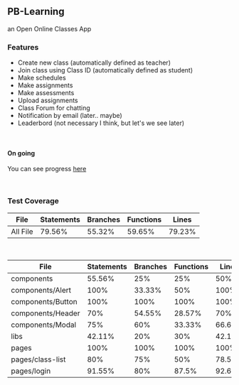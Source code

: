 ## PB-Learning

an Open Online Classes App

### Features
- Create new class (automatically defined as teacher)
- Join class using Class ID (automatically defined as student)
- Make schedules
- Make assignments
- Make assessments
- Upload assignments
- Class Forum for chatting
- Notification by email (later.. maybe)
- Leaderbord (not necessary I think, but let's we see later)

<br>

#### On going

You can see progress [here](https://pb-learning.vercel.app/)

<br>

### Test Coverage


<table>
  <thead>
    <tr>
      <th>File</th>
      <th>Statements</th>
      <th>Branches</th>
      <th>Functions</th>
      <th>Lines</th>
    </tr>
  </thead>
  <tbody>
    <tr>
      <td><span>All File</span></td>
      <td>79.56%</td>
      <td>55.32%</td>
      <td>59.65%</td>
      <td>79.23%</td>
    </tr>
  </tbody>
</table>
<br/>

<table class="coverage-summary">
<thead>
<tr>
   <th data-col="file" data-fmt="html" data-html="true" class="file">File</th>
   <th data-col="statements" data-type="number" data-fmt="pct" class="pct">Statements</th>
   <th data-col="branches" data-type="number" data-fmt="pct" class="pct">Branches</th>
   <th data-col="functions" data-type="number" data-fmt="pct" class="pct">Functions</th>
   <th data-col="lines" data-type="number" data-fmt="pct" class="pct">Lines</th>
</tr>
</thead>
	<td class="file medium" data-value="components"><span href="components/index.html">components</span></td>
	<td data-value="55.56" class="pct medium">55.56%</td>
	<td data-value="25" class="pct low">25%</td>
	<td data-value="25" class="pct low">25%</td>
	<td data-value="50" class="pct medium">50%</td>
	</tr>
<tr>
	<td class="file high" data-value="components/Alert"><span href="components/Alert/index.html">components/Alert</span></td>
	<td data-value="100" class="pct high">100%</td>
	<td data-value="33.33" class="pct low">33.33%</td>
	<td data-value="50" class="pct medium">50%</td>
	<td data-value="100" class="pct high">100%</td>
	</tr>
<tr>
	<td class="file high" data-value="components/Button"><span href="components/Button/index.html">components/Button</span></td>
	<td data-value="100" class="pct high">100%</td>
	<td data-value="100" class="pct high">100%</td>
	<td data-value="100" class="pct high">100%</td>
	<td data-value="100" class="pct high">100%</td>
	</tr>
<tr>
	<td class="file medium" data-value="components/Header"><span href="components/Header/index.html">components/Header</span></td>
	<td data-value="70" class="pct medium">70%</td>
	<td data-value="54.55" class="pct medium">54.55%</td>
	<td data-value="28.57" class="pct low">28.57%</td>
	<td data-value="70" class="pct medium">70%</td>
	</tr>
<tr>
	<td class="file medium" data-value="components/Modal"><span href="components/Modal/index.html">components/Modal</span></td>
	<td data-value="75" class="pct medium">75%</td>
	<td data-value="60" class="pct medium">60%</td>
	<td data-value="33.33" class="pct low">33.33%</td>
	<td data-value="66.67" class="pct medium">66.67%</td>
	</tr>
<tr>
	<td class="file low" data-value="libs"><span href="libs/index.html">libs</span></td>
	<td data-value="42.11" class="pct low">42.11%</td>
	<td data-value="20" class="pct low">20%</td>
	<td data-value="30" class="pct low">30%</td>
	<td data-value="42.11" class="pct low">42.11%</td>
	</tr>
<tr>
	<td class="file high" data-value="pages"><span href="pages/index.html">pages</span></td>
	<td data-value="100" class="pct high">100%</td>
	<td data-value="100" class="pct high">100%</td>
	<td data-value="100" class="pct high">100%</td>
	<td data-value="100" class="pct high">100%</td>
	</tr>
<tr>
	<td class="file high" data-value="pages/class-list"><span href="pages/class-list/index.html">pages/class-list</span></td>
	<td data-value="80" class="pct high">80%</td>
	<td data-value="75" class="pct medium">75%</td>
	<td data-value="50" class="pct medium">50%</td>
	<td data-value="78.57" class="pct medium">78.57%</td>
	</tr>
<tr>
	<td class="file high" data-value="pages/login"><span href="pages/login/index.html">pages/login</span></td>
	<td data-value="91.55" class="pct high">91.55%</td>
	<td data-value="80" class="pct high">80%</td>
	<td data-value="87.5" class="pct high">87.5%</td>
	<td data-value="92.65" class="pct high">92.65%</td>
	</tr>
</tbody>
</table>
